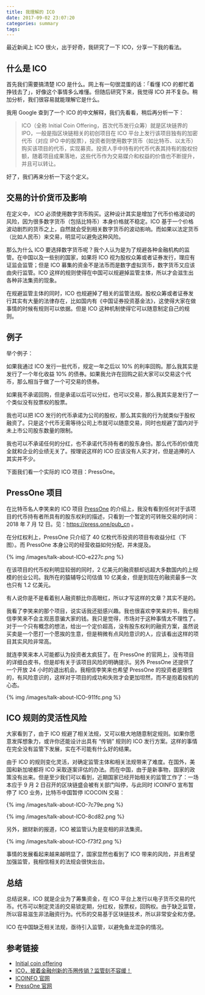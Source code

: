 ```yaml
---
title: 我理解的 ICO
date: 2017-09-02 23:07:20
categories: summary
tags:
---
```


最近新闻上 ICO 很火，出于好奇，我研究了一下 ICO，分享一下我的看法。

## 什么是 ICO

首先我们需要搞清楚 ICO 是什么。网上有一句很混蛋的话：「看懂 ICO 的都忙着挣钱去了」，好像这个事情多么难懂。但随后研究下来，我觉得 ICO 并不复杂。稍加分析，我们很容易就能理解它是什么。

我用 Google 查到了一个 ICO 的中文解释，我们先看看，稍后再分析一下：

> ICO（全称 Initial Coin Offering，首次代币发行众筹）就是区块链界的 IPO，一般是指区块链相关的初创项目在 ICO 平台上发行该项目独有的加密代币（对应 IPO 中的股票），投资者则使用数字货币（如比特币、以太币）购买该项目的代币，实现募资。投资人手中持有的代币代表其持有的股权份额，随着项目成果落地，这些代币作为交易媒介和权益的价值也不断提升，并且可以转让。

好了，我们再来分析一下这个定义。

## 交易的计价货币及影响

在定义中， ICO 必须使用数字货币购买。这种设计其实是增加了代币价格波动的风险，因为很多数字货币（包括比特币）本身价格就不稳定。ICO 基于一个价格波动剧烈的货币之上，自然就会受到相关数字货币的波动影响。而如果以法定货币（比如人民币）来交易，明显可以避免这种风险。

那么为什么 ICO 要选择数字货币呢？我个人认为是为了规避各种金融机构的监管。在中国以及一些别的国家，如果将 ICO 视为股权众筹或者证券发行，理应有证监会监管；但是 ICO 募集的资金不是法币而是数字虚拟货币，数字货币又应该由央行监管。ICO 这样的规则使得在中国可以规避掉监管主体，所以才会滋生出各种非法集资的现象。

在规避监管主体的同时，ICO 也规避掉了相关的监管法规。股权众筹或者证券发行其实有大量的法律存在，比如国内有《中国证券投资基金法》，这使得大家在做事情的时候有规则可以依据。但是 ICO 这种机制使得它可以随意制定自己的规则。

## 例子

举个例子：

如果我通过 ICO 发行一批代币，规定一年之后以 10% 的利率回购。那么我其实是发行了一个年化收益 10% 的债券。如果我允许在回购之前大家可以交易这个代币，那么相当于做了一个可交易的债券。

如果我不承诺回购，但是承诺以后可以分红，也可以交易，那么我其实是发行了一个类似没有投票权的股票。

我也可以把 ICO 发行的代币承诺为公司的股权，那么其实我的行为就类似于股权融资了。只是这个代币无需等待公司上市就可以随意交易，同时也规避了国内对于未上市公司股东数量的限制。

我也可以不承诺任何的分红，也不承诺代币持有者的股东身份。那么代币的价值完全就和企业的业绩无关了。按理说这样的 ICO 应该没有人买才对，但是追捧的人其实并不少。

下面我们看一个实际的 ICO 项目：PressOne。

## PressOne 项目

在比特币名人李笑来的 ICO 项目 [PressOne](https://press.one/cn) 的介绍上，我没有看到任何对于该项目的代币持有者所具有的股东权利的描述，只看到一个暂定的可转账交易的时间：2018 年 7 月 12 日。见：<https://press.one/pub_cn> 。

在分红权利上，PressOne 只介绍了 40 亿枚代币投资的项目有收益分红（下图）。而 PressOne 本身公司的经营收益如何分配，并未提及。

{% img /images/talk-about-ICO-e227c.png %}

在该项目的代币权利明显较弱的同时，2 亿美元的融资额却远超大多数国内的上规模的创业公司。我所在的猿辅导公司估值 10 亿美金，但是到现在的融资最多一次也只有 1.2 亿美元。

有人说你是不是看着别人融资额比你高眼红，所以才写这样的文章？其实不是的。

我看了李笑来的那个项目，说实话我还挺感兴趣。我也很喜欢李笑来的书，我也相信李笑来不会主观恶意骗大家的钱。我只是觉得，市场对于这种事情太不理性了。对于一个只有概念的想法，给出一个定价超高，没有股东权利的融资方案，虽然说买卖是一个愿打一个愿挨的生意，但是稍微有点风险意识的人，应该看出这样的项目其实风险非常高。

就连李笑来本人可能都认为投资者太疯狂了。在 PressOne 的官网上，没有项目的详细白皮书，但是却有关于该项目风险的明确提示。另外 PressOne 还提供了一个开放 24 小时的退出机会。我相信李笑来也希望 PressOne 的投资者是理性的，有风险意识的，这样对于项目的成功和失败才会更加坦然，而不是抱着投机的心态。

{% img /images/talk-about-ICO-911fc.png %}

## ICO 规则的灵活性风险

大家看到了，由于 ICO 规避了相关法规，又可以极大地随意制定规则。如果你愿意发挥想象力，或许你还能设计出具有 “传销” 规则的 ICO 发行方案。这样的事情在完全没有监管下发展，实在不可能有什么好的结果。

由于 ICO 的规则变化灵活，对确定监管主体和相关法规带来了难度。在国外，美国和新加坡都将 ICO 采取逐案评估的办法。而在中国，由于是新事物，国家的政策没有出来。但是至少我们可以看到，近期国家已经开始相关的监管工作了：一场本应于 9 月 2 日召开的区块链盛会被有关部门叫停，与此同时 ICOINFO 宣布暂停了 ICO 业务，比特币中国暂停 ICOCOIN 交易：

{% img /images/talk-about-ICO-7c79e.png %}

{% img /images/talk-about-ICO-8cd82.png %}

另外，据财新的报道，ICO 被监管认为是变相的非法集资。

{% img /images/talk-about-ICO-f73f2.png %}

事情的发展看起来越来越明显了，国家显然也看到了 ICO 带来的风险，并且希望加强监管，我相信相关的法规会很快出台。

## 总结

总结说来，ICO 就是企业为了筹集资金，在 ICO 平台上发行以电子货币交易的代币。代币可以制定灵活的交易锁定期，分红权，投票权，回购权。由于缺乏监管，所以容易滋生非法融资行为。代币的交易基于区块链技术，所以非常安全和方便。

ICO 在中国缺乏相关法规，亟待引入监管，以避免鱼龙混杂的情况。

## 参考链接

 * [Initial coin offering](https://en.wikipedia.org/wiki/Initial_coin_offering)
 * [ICO，披着金融创新的币圈传销？监管刻不容缓！](http://3g.163.com/dy/article/CT67TI4M05118K7K.html)
 * [ICOINFO 官网](https://ico.info/)
 * [PressOne 官网](https://press.one/cn)
